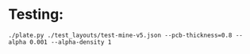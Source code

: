 
# Testing:

```
./plate.py ./test_layouts/test-mine-v5.json --pcb-thickness=0.8 --alpha 0.001 --alpha-density 1
```
